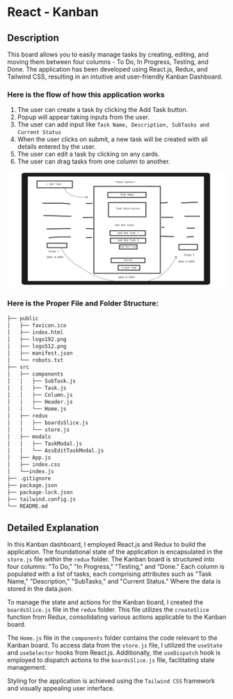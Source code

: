 # React - Kanban



## Description
This board allows you to easily manage tasks by creating, editing, and moving them between four columns - To Do, In Progress, Testing, and Done. The application has been developed using React.js, Redux, and Tailwind CSS, resulting in an intuitive and user-friendly Kanban Dashboard.

### Here is the flow of how this application works
1. The user can create a task by clicking the Add Task button.
2. Popup will appear taking inputs from the user. 
3. The user can add input like ```Task Name, Description, SubTasks and Current Status```
3. When the user clicks on submit, a new task will be created with all details entered by the user.
4. The user can edit a task by clicking on any cards.
5. The user can drag tasks from one column to another.

![Flow](./public/flow.png)

### Here is the Proper File and Folder Structure:

```
├── public
│   ├── favicon.ico
│   ├── index.html
│   ├── logo192.png
│   ├── logo512.png
│   ├── manifest.json
│   └── robots.txt
├── src
│   ├── components
│   │   ├── SubTask.js
│   │   ├── Task.js
│   │   ├── Column.js
│   │   ├── Header.js
│   │   └── Home.js
│   ├── redux
│   │   ├── boardsSlice.js
│   │   └── store.js
│   ├── modals
│   │   ├── TaskModal.js
│   │   └── AssEditTaskModal.js
│   ├── App.js
│   ├── index.css
│   └──index.js
├── .gitignore
├── package.json
├── package-lock.json
├── tailwind.config.js
└── README.md
```

## Detailed Explanation

In this Kanban dashboard, I employed React.js and Redux to build the application. The foundational state of the application is encapsulated in the `store.js` file within the `redux` folder. The Kanban board is structured into four columns: "To Do," "In Progress," "Testing," and "Done." Each column is populated with a list of tasks, each comprising attributes such as "Task Name," "Description," "SubTasks," and "Current Status." Where the data is stored in the data.json.

To manage the state and actions for the Kanban board, I created the `boardsSlice.js` file in the `redux` folder. This file utilizes the `createSlice` function from Redux, consolidating various actions applicable to the Kanban board.

The `Home.js` file in the `components` folder contains the code relevant to the Kanban board. To access data from the `store.js` file, I utilized the `useState` and `useSelector` hooks from React.js. Additionally, the `useDispatch` hook is employed to dispatch actions to the `boardsSlice.js` file, facilitating state management.

Styling for the application is achieved using the `Tailwind CSS` framework and visually appealing user interface.
